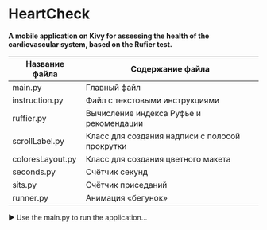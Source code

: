 # HeartCheck
**A mobile application on Kivy for assessing the health of the cardiovascular system, based on the Rufier test.**

Название файла   | Содержание файла
-----------------|-------------------
main.py          |Главный файл
instruction.py   |Файл с текстовыми инструкциями
ruffier.py       |Вычисление индекса Руфье и рекомендации
scrollLabel.py   |Класс для создания надписи с полосой прокрутки
coloresLayout.py |Класс для создания цветного макета
seconds.py       |Счётчик секунд
sits.py          |Счётчик приседаний
runner.py        |Анимация «бегунок»

:arrow_forward: Use the main.py to run the application...
